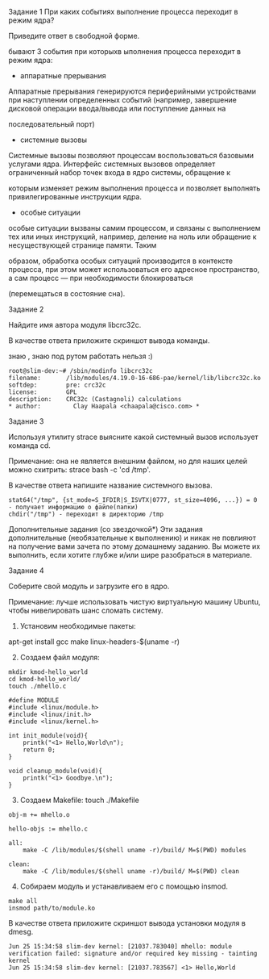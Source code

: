 
Задание 1
При каких событиях выполнение процесса переходит в режим ядра?

Приведите ответ в свободной форме.

бывают 3 события при которыхв ыполнения процесса переходит в режим ядра:

- аппаратные прерывания

Аппаратные прерывания генерируются периферийными устройствами при наступлении определенных событий (например, завершение дисковой операции ввода/вывода или поступление данных на 

последовательный порт)

- системные вызовы

Системные вызовы позволяют процессам воспользоваться базовыми услугами ядра. Интерфейс системных вызовов определяет ограниченный набор точек входа в ядро системы, обращение к 

которым изменяет режим выполнения процесса и позволяет выполнять привилегированные инструкции ядра.

- особые ситуации

особые ситуации вызваны самим процессом, и связаны с выполнением тех или иных инструкций, например, деление на ноль или обращение к несуществующей странице памяти. Таким 

образом, обработка особых ситуаций производится в контексте процесса, при этом может использоваться его адресное пространство, а сам процесс — при необходимости блокироваться 

(перемещаться в состояние сна).

Задание 2

Найдите имя автора модуля libcrc32c.

В качестве ответа приложите скриншот вывода команды.

знаю , знаю под рутом работать нельзя :)

```
root@slim-dev:~# /sbin/modinfo libcrc32c
filename:       /lib/modules/4.19.0-16-686-pae/kernel/lib/libcrc32c.ko
softdep:        pre: crc32c
license:        GPL
description:    CRC32c (Castagnoli) calculations
* author:         Clay Haapala <chaapala@cisco.com> *
```
Задание 3

Используя утилиту strace выясните какой системный вызов использует команда cd.

Примечание: она не является внешним файлом, но для наших целей можно схитрить: strace bash -c 'cd /tmp'.

В качестве ответа напишите название системного вызова.

```
stat64("/tmp", {st_mode=S_IFDIR|S_ISVTX|0777, st_size=4096, ...}) = 0 - получает информацию о файле(папки)
chdir("/tmp") - переходит в директорию /tmp
```

Дополнительные задания (со звездочкой*)
Эти задания дополнительные (необязательные к выполнению) и никак не повлияют на получение вами зачета по этому домашнему заданию. Вы можете их выполнить, если хотите глубже и/или шире разобраться в материале.

Задание 4

Соберите свой модуль и загрузите его в ядро.

Примечание: лучше использовать чистую виртуальную машину Ubuntu, чтобы нивелировать шанс сломать систему.

1) Установим необходимые пакеты:

apt-get install gcc make linux-headers-$(uname -r)

2) Создаем файл модуля:

```
mkdir kmod-hello_world
cd kmod-hello_world/
touch ./mhello.c
```

```
#define MODULE
#include <linux/module.h>
#include <linux/init.h>
#include <linux/kernel.h>

int init_module(void){
    printk("<1> Hello,World\n");
    return 0;
}

void cleanup_module(void){
    printk("<1> Goodbye.\n");
}
```
3) Создаем Makefile: touch ./Makefile

```
obj-m += mhello.o

hello-objs := mhello.c

all:
    make -C /lib/modules/$(shell uname -r)/build/ M=$(PWD) modules

clean:
    make -C /lib/modules/$(shell uname -r)/build/ M=$(PWD) clean
```

4) Собираем модуль и устанавливаем его с помощью insmod.

```
make all
insmod path/to/module.ko
```

В качестве ответа приложите скриншот вывода установки модуля в dmesg.

```
Jun 25 15:34:58 slim-dev kernel: [21037.783040] mhello: module verification failed: signature and/or required key missing - tainting kernel
Jun 25 15:34:58 slim-dev kernel: [21037.783567] <1> Hello,World
```
